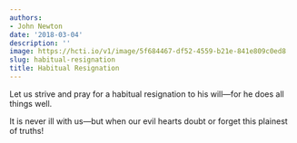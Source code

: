 ```yaml
---
authors:
- John Newton
date: '2018-03-04'
description: ''
image: https://hcti.io/v1/image/5f684467-df52-4559-b21e-841e809c0ed8
slug: habitual-resignation
title: Habitual Resignation
---
```


Let us strive and pray for a habitual resignation to his will—for he does all things well.

It is never ill with us—but when our evil hearts doubt or forget this plainest of truths!